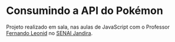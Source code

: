 # Consumindo a API do Pokémon
Projeto realizado em sala, nas aulas de JavaScript com o Professor [Fernando Leonid](https://github.com/fernandoleonid) no [SENAI Jandira](https://jandira.sp.senai.br/). 
